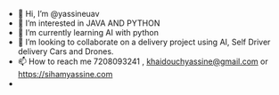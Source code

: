 - 👋 Hi, I’m @yassineuav
- 👀 I’m interested in JAVA AND PYTHON
- 🌱 I’m currently learning AI with python
- 💞️ I’m looking to collaborate on a delivery project using AI, Self Driver delivery Cars and Drones.
- 📫 How to reach me 7208093241 , khaidouchyassine@gmail.com or https://sihamyassine.com
- 
<!---
yassineuav/ is a ✨ special ✨ repository because its `README.md` (this file) appears on your GitHub profile.
You can click the Preview link to take a look at your changes.
--->
